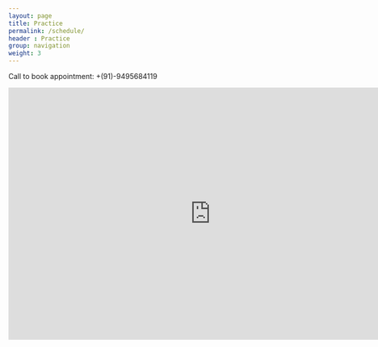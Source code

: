 ```yaml
---
layout: page
title: Practice
permalink: /schedule/
header : Practice
group: navigation
weight: 3
---
```


Call to book appointment: +(91)-9495684119

<iframe src="https://www.google.com/calendar/embed?showTitle=0&amp;mode=WEEK&amp;height=500&amp;wkst=2&amp;bgcolor=%23FFFFFF&amp;src=gopinath.org_hv68fa8bc8141tpo1jnlm8r384%40group.calendar.google.com&amp;color=%2342104A&amp;ctz=Asia%2FCalcutta" style=" border-width:0 " width="800" height="500" frameborder="0" scrolling="no"></iframe>
